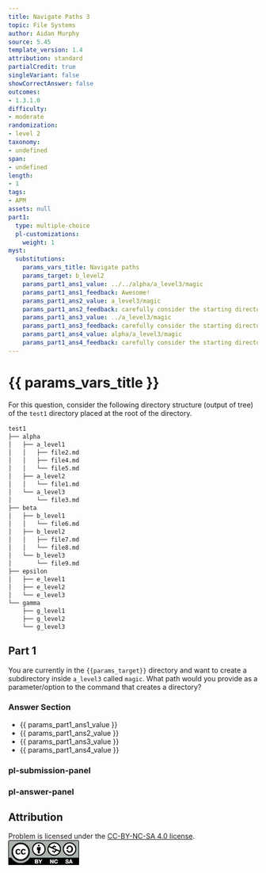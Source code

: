 ```yaml
---
title: Navigate Paths 3
topic: File Systems
author: Aidan Murphy
source: 5.45
template_version: 1.4
attribution: standard
partialCredit: true
singleVariant: false
showCorrectAnswer: false
outcomes:
- 1.3.1.0
difficulty:
- moderate
randomization:
- level 2
taxonomy:
- undefined
span:
- undefined
length:
- 1
tags:
- APM
assets: null
part1:
  type: multiple-choice
  pl-customizations:
    weight: 1
myst:
  substitutions:
    params_vars_title: Navigate paths
    params_target: b_level2
    params_part1_ans1_value: ../../alpha/a_level3/magic
    params_part1_ans1_feedback: Awesome!
    params_part1_ans2_value: a_level3/magic
    params_part1_ans2_feedback: carefully consider the starting directory
    params_part1_ans3_value: ../a_level3/magic
    params_part1_ans3_feedback: carefully consider the starting directory
    params_part1_ans4_value: alpha/a_level3/magic
    params_part1_ans4_feedback: carefully consider the starting directory
---
```

# {{ params_vars_title }}
For this question, consider the following directory structure (output of tree) of the `test1` directory placed at the root of the directory.

```
test1
├── alpha
│   ├── a_level1
│   │   ├── file2.md
│   │   ├── file4.md
│   │   └── file5.md
│   ├── a_level2
│   │   └── file1.md
│   └── a_level3
│       └── file3.md
├── beta
│   ├── b_level1
│   │   └── file6.md
│   ├── b_level2
│   │   ├── file7.md
│   │   └── file8.md
│   └── b_level3
│       └── file9.md
├── epsilon
│   ├── e_level1
│   ├── e_level2
│   └── e_level3
└── gamma
    ├── g_level1
    ├── g_level2
    └── g_level3
```

## Part 1

You are currently in the `{{params_target}}` directory and want to create a subdirectory inside `a_level3` called `magic`.
What path would you provide as a parameter/option to the command that creates a directory?

### Answer Section

- {{ params_part1_ans1_value }}
- {{ params_part1_ans2_value }}
- {{ params_part1_ans3_value }}
- {{ params_part1_ans4_value }}

### pl-submission-panel

### pl-answer-panel

## Attribution

Problem is licensed under the [CC-BY-NC-SA 4.0 license](https://creativecommons.org/licenses/by-nc-sa/4.0/).<br> ![The Creative Commons 4.0 license requiring attribution-BY, non-commercial-NC, and share-alike-SA license.](https://raw.githubusercontent.com/firasm/bits/master/by-nc-sa.png)